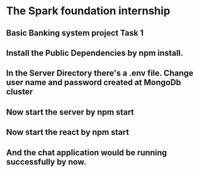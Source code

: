 # The Spark foundation internship
## Basic Banking system project Task 1
## Install the Public Dependencies by npm install.
## In the Server Directory there's a .env file. Change user name and password created at MongoDb cluster
## Now start the server by npm start
## Now start the react by npm start
## And the chat application would be running successfully by now.
